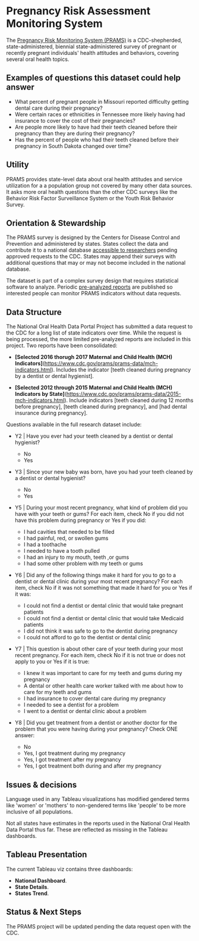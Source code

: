 # Pregnancy Risk Assessment Monitoring System

The [Pregnancy Risk Monitoring System (PRAMS)](https://www.cdc.gov/prams/index.htm) is a CDC-shepherded, state-administered, biennial state-administered survey of pregnant or recently pregnant individuals' health attitudes and behaviors, covering several oral health topics.

## Examples of questions this dataset could help answer

* What percent of pregnant people in Missouri reported difficulty getting dental care during their pregnancy?
* Were certain races or ethnicities in Tennessee more likely having had insurance to cover the cost of their pregnancies?
* Are people more likely to have had their teeth cleaned before their pregnancy than they are during their pregnancy?
* Has the percent of people who had their teeth cleaned before their pregnancy in South Dakota changed over time?

## Utility

PRAMS provides state-level data about oral health attitudes and service utilization for a a population group not covered by many other data sources. It asks more oral health questions than the other CDC surveys like the Behavior Risk Factor Surveillance System or the Youth Risk Behavior Survey.

## Orientation & Stewardship  

The PRAMS survey is designed by the Centers for Disease Control and Prevention and administered by states. States collect the data and contribute it to a national database [accessible to researchers](https://www.cdc.gov/prams/prams-data/researchers.htm) pending approved requests to the CDC. States may append their surveys with additional questions that may or may not become included in the national database. 

The dataset is part of a complex survey design that requires statistical software to analyze. Periodic [pre-analyzed reports](https://www.cdc.gov/prams/prams-data/mch-indicators.html) are published so interested people can monitor PRAMS indicators without data requests.

## Data Structure
The National Oral Health Data Portal Project has submitted a data request to the CDC for a long list of state indicators over time. While the request is being processed, the more limited pre-analyzed reports are included in this project. Two reports have been consolidated:

* **[Selected 2016 thorugh 2017 Maternal and Child Health (MCH) Indicators]**(https://www.cdc.gov/prams/prams-data/mch-indicators.html). Includes the indicator [teeth cleaned during pregnancy by a dentist or dental hygienist].

* **[Selected 2012 through 2015 Maternal and Child Health (MCH) Indicators by State]**(https://www.cdc.gov/prams/prams-data/2015-mch-indicators.html). Include indicators [teeth cleaned during 12 months before pregnancy], [teeth cleaned during pregnancy], and [had dental insurance during pregnancy].


Questions available in the full research dataset include:
* Y2 | Have you ever had your teeth cleaned by a dentist or dental hygienist?
  * No
  * Yes

* Y3 | Since your new baby was born, have you had your teeth cleaned by a dentist or dental hygienist?
  * No
  * Yes

* Y5 | During your most recent pregnancy, what kind of problem did you have with your teeth or gums? For each item, check No if you did not have this problem during pregnancy or Yes if you did:
  * I had cavities that needed to be filled 
  * I had painful, red, or swollen gums
  * I had a toothache 
  * I needed to have a tooth pulled
  * I had an injury to my mouth, teeth ,or gums 
  * I had some other problem with my teeth or gums

* Y6 | Did any of the following things make it hard for you to go to a dentist or dental clinic during your most recent pregnancy?  For each item, check No if it was not something that made it hard for you or Yes if it was:
  * I could not find a dentist or dental clinic that would take pregnant patients
  * I could not find a dentist or dental clinic that would take Medicaid patients
  * I did not think it was safe to go to the dentist during pregnancy
  * I could not afford to go to the dentist or dental clinic
  
* Y7 | This question is about other care of your teeth during your most recent pregnancy. For each item, check No if it is not true or does not apply to you or Yes if it is true:
  * I knew it was important to care for my teeth and gums during my pregnancy
  * A dental or other health care worker talked with me about how to care for my teeth and gums 
  * I had insurance to cover dental care during my pregnancy
  * I needed to see a dentist for a problem 
  * I went to a dentist or dental clinic about a problem 
  
* Y8 | Did you get treatment from a dentist or another doctor for the problem that you were having during your pregnancy? Check ONE answer:
  * No
  * Yes, I got treatment during my pregnancy
  *  Yes, I got treatment after my pregnancy
  * Yes, I got treatment both during and after my pregnancy
 
## Issues & decisions

Language used in any Tableau visualizations has modified gendered terms like 'women' or 'mothers' to non-gendered terms like 'people' to be more inclusive of all populations.

Not all states have estimates in the reports used in the National Oral Health Data Portal thus far. These are reflected as missing in the Tableau dashboards. 

## Tableau Presentation

The current Tableau viz contains three dashboards:

* **National Dashboard**. 
* **State Details**. 
* **States Trend**. 

## Status & Next Steps

The PRAMS project will be updated pending the data request open with the CDC.

